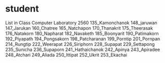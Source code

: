 # student
List in Class Computer Laboratory 2560
135_Kamonchanok
148_jaruwan
147_Jarukan
160_Chatree
165_Natchapon
170_Thanakrit
175_Theerasak
176_Natakorn
180_Napharat
182_Navaketh
185_Boonyarit
190_Patimakorn
192_Piyapath
194_Pongsakorn
198_Patcharanan
199_Porntip
201_Pornpan
214_Rungtip
222_Weerapat
226_Siriphorn
228_Supapat
229_Settapong
235_Sunicha
236_Supaporn
241_Hathaichanok
242_Apinya
243_Apiradee
248_Atchari
249_Aliada
250_Ittipat
252_Ukrit
253_Ekachai
